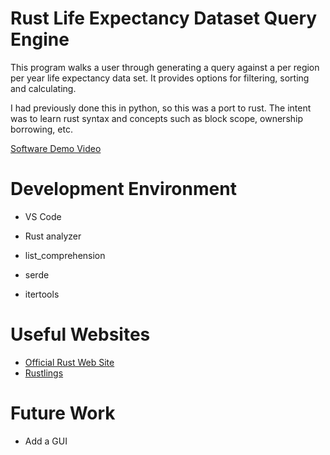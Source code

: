 # Rust Life Expectancy Dataset Query Engine

This program walks a user through generating a query against a per region per year life expectancy data set. It provides options for filtering, sorting and calculating.

I had previously done this in python, so this was a port to rust. The intent was to learn rust syntax and concepts such as block scope, ownership borrowing, etc.

[Software Demo Video](http://youtube.link.goes.here)

# Development Environment

- VS Code
- Rust analyzer

- list_comprehension
- serde
- itertools

# Useful Websites

- [Official Rust Web Site](https://www.rust-lang.org/)
- [Rustlings](https://github.com/rust-lang/rustlings)

# Future Work

- Add a GUI
